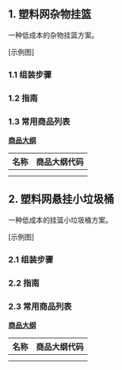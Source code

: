 ## 1. 塑料网杂物挂篮

一种低成本的杂物挂篮方案。

[示例图]

### 1.1 组装步骤

### 1.2 指南

### 1.3 常用商品列表

**[商品大纲](https://gitee.com/kukela/diy-furniture/tree/master/doc/商品大纲.md)**

| 名称 | 商品大纲代码 |
| - | - |
| | |
| | |

## 2. 塑料网悬挂小垃圾桶

一种低成本的挂篮小垃圾桶方案。

[示例图]

### 2.1 组装步骤

### 2.2 指南

### 2.3 常用商品列表

**[商品大纲](https://gitee.com/kukela/diy-furniture/tree/master/doc/商品大纲.md)**

| 名称 | 商品大纲代码 |
| - | - |
| | |
| | |
